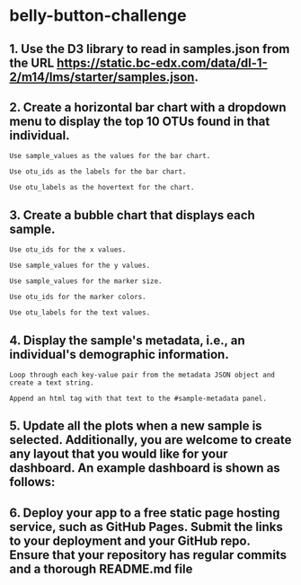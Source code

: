 # belly-button-challenge


## 1. Use the D3 library to read in samples.json from the URL https://static.bc-edx.com/data/dl-1-2/m14/lms/starter/samples.json.

## 2. Create a horizontal bar chart with a dropdown menu to display the top 10 OTUs found in that individual.

    Use sample_values as the values for the bar chart.
    
    Use otu_ids as the labels for the bar chart.
    
    Use otu_labels as the hovertext for the chart.


## 3. Create a bubble chart that displays each sample.

    Use otu_ids for the x values.
    
    Use sample_values for the y values.
    
    Use sample_values for the marker size.
    
    Use otu_ids for the marker colors.
    
    Use otu_labels for the text values.


## 4. Display the sample's metadata, i.e., an individual's demographic information.

    Loop through each key-value pair from the metadata JSON object and create a text string.
    
    Append an html tag with that text to the #sample-metadata panel.


## 5. Update all the plots when a new sample is selected. Additionally, you are welcome to create any layout that you would like for your dashboard. An example dashboard is shown as follows:

## 6. Deploy your app to a free static page hosting service, such as GitHub Pages. Submit the links to your deployment and your GitHub repo. Ensure that your repository has regular commits and a thorough README.md file
